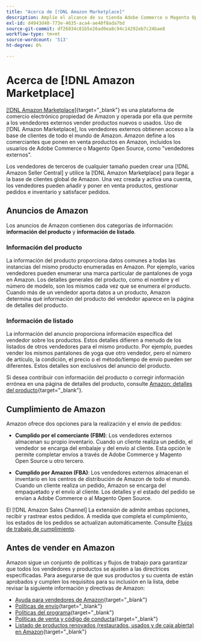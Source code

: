 ```yaml
---
title: "Acerca de [!DNL Amazon Marketplace]"
description: Amplíe el alcance de su tienda Adobe Commerce o Magento Open Source aprovechando su catálogo de productos como listados en Amazon Marketplace.
exl-id: d4943d40-773e-4635-aca4-ae40f8ada7bd
source-git-commit: df26834c81b5e26ad0ea8c94c14292eb7c24bae8
workflow-type: tm+mt
source-wordcount: '513'
ht-degree: 0%

---
```


# Acerca de [!DNL Amazon Marketplace]

[[!DNL Amazon Marketplace]](https://sell.amazon.com/){target="_blank"} es una plataforma de comercio electrónico propiedad de Amazon y operada por ella que permite a los vendedores externos vender productos nuevos o usados. Uso de [!DNL Amazon Marketplace], los vendedores externos obtienen acceso a la base de clientes de todo el mundo de Amazon. Amazon define a los comerciantes que ponen en venta productos en Amazon, incluidos los usuarios de Adobe Commerce o Magento Open Source, como &quot;vendedores externos&quot;.

Los vendedores de terceros de cualquier tamaño pueden crear una [!DNL Amazon Seller Central] y utilice la [!DNL Amazon Marketplace] para llegar a la base de clientes global de Amazon. Una vez creada y activa una cuenta, los vendedores pueden añadir y poner en venta productos, gestionar pedidos e inventario y satisfacer pedidos.

## Anuncios de Amazon

Los anuncios de Amazon contienen dos categorías de información: **información del producto** y **información de listado**.

### Información del producto

La información del producto proporciona datos comunes a todas las instancias del mismo producto enumeradas en Amazon. Por ejemplo, varios vendedores pueden enumerar una marca particular de pantalones de yoga en Amazon. Los detalles generales del producto, como el nombre y el número de modelo, son los mismos cada vez que se enumera el producto. Cuando más de un vendedor aporta datos a un producto, Amazon determina qué información del producto del vendedor aparece en la página de detalles del producto.

### Información de listado

La información del anuncio proporciona información específica del vendedor sobre los productos. Estos detalles difieren a menudo de los listados de otros vendedores para el mismo producto. Por ejemplo, puedes vender los mismos pantalones de yoga que otro vendedor, pero el número de artículo, la condición, el precio o el método/tiempo de envío pueden ser diferentes. Estos detalles son exclusivos del anuncio del producto.

Si desea contribuir con información del producto o corregir información errónea en una página de detalles del producto, consulte [Amazon: detalles del producto](https://sellercentral.amazon.com/gp/help/external/200335450){target="_blank"}.

## Cumplimiento de Amazon

Amazon ofrece dos opciones para la realización y el envío de pedidos:

- **Cumplido por el comerciante (FBM)**: Los vendedores externos almacenan su propio inventario. Cuando un cliente realiza un pedido, el vendedor se encarga del embalaje y del envío al cliente. Esta opción le permite completar envíos a través de Adobe Commerce y Magento Open Source u otro tercero.

- **Cumplido por Amazon (FBA)**: Los vendedores externos almacenan el inventario en los centros de distribución de Amazon de todo el mundo. Cuando un cliente realiza un pedido, Amazon se encarga del empaquetado y el envío al cliente. Los detalles y el estado del pedido se envían a Adobe Commerce o al Magento Open Source.

El [!DNL Amazon Sales Channel] La extensión de admite ambas opciones, recibir y rastrear estos pedidos. A medida que completa el cumplimiento, los estados de los pedidos se actualizan automáticamente. Consulte [Flujos de trabajo de cumplimiento](./fulfillment-workflows.md).

## Antes de vender en Amazon

Amazon sigue un conjunto de políticas y flujos de trabajo para garantizar que todos los vendedores y productos se ajusten a las directrices especificadas. Para asegurarse de que sus productos y su cuenta de están aprobados y cumplen los requisitos para su inclusión en la lista, debe revisar la siguiente información y directivas de Amazon:

- [Ayuda para vendedores de Amazon](https://sellercentral.amazon.com/gp/help/external/help-page.html?itemID=2&amp;language=en_US/){target="_blank"}
- [Políticas de envío](https://sellercentral.amazon.com/gp/help/external/201901620?language=en-US){target="_blank"}
- [Políticas del programa](https://sellercentral.amazon.com/gp/help/external/521?language=en-US){target="_blank"}
- [Políticas de venta y código de conducta](https://sellercentral.amazon.com/gp/help/external/1801?language=en-US){target="_blank"}
- [Listado de productos renovados (restaurados, usados y de caja abierta) en Amazon](https://sell.amazon.com/programs/renewed){target="_blank"}
